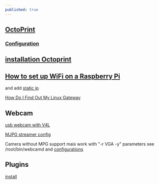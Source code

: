 ```yaml
---
published: true
---
```

## [OctoPrint](http://octoprint.org/)

### [Configuration](http://octoprint.org/download/)

## [installation Octoprint](http://www.dagomaniack.fr/2017/01/20/installation-doctoprint-pour-une-discoeasy-200/)

## [How to set up WiFi on a Raspberry Pi](https://www.maketecheasier.com/setup-wifi-on-raspberry-pi/)

and add [static ip](https://serverfault.com/questions/335994/creating-a-static-ip-with-wlan0#335997)

[How Do I Find Out My Linux Gateway](https://www.cyberciti.biz/faq/how-to-find-gateway-ip-address/)

## Webcam

[usb webcam with V4L](http://www.pobot.org/Vision-par-webcam-avec-une.html?lang=fr)

[MJPG streamer config](https://github.com/foosel/OctoPrint/wiki/Webcams-known-to-work)

Camera without MPG support mais work with "-r VGA -y" parameters
see /root/bin/webcamd and [configurations](https://github.com/foosel/OctoPrint/wiki/MJPG-Streamer-configuration)

## Plugins

[install](http://plugins.octoprint.org/help/installation/)
